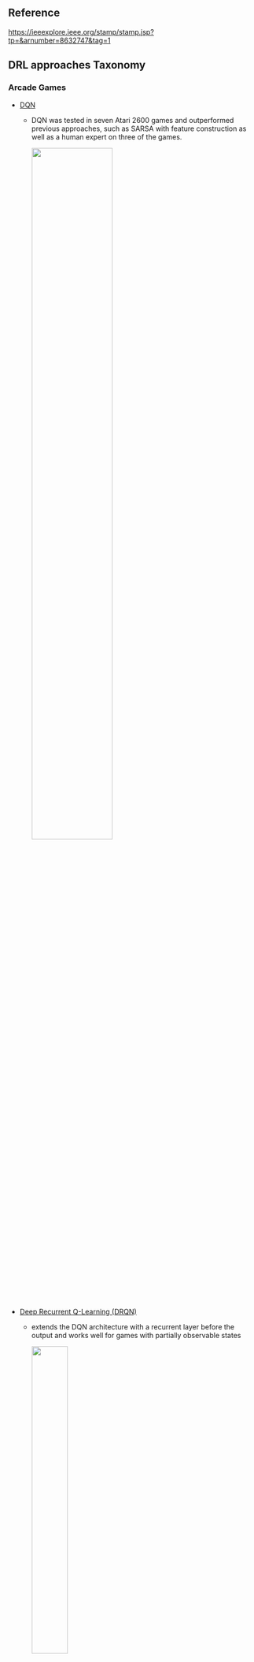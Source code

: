 ## Reference

https://ieeexplore.ieee.org/stamp/stamp.jsp?tp=&arnumber=8632747&tag=1



## DRL approaches Taxonomy

### Arcade Games

- [DQN](https://www.cs.toronto.edu/~vmnih/docs/dqn.pdf)

  - DQN was tested in seven Atari 2600 games and outperformed previous approaches, such as SARSA with feature construction as well as a human expert on three of the games.

    <img src="images/DQN.png" width=60% height=60%>

- [Deep Recurrent Q-Learning (DRQN)](https://arxiv.org/pdf/1507.06527.pdf)

  - extends the DQN architecture with a recurrent layer before the output and works well for games with partially observable states

    <img src="images/DRQN.png" width=40% height=40%>

- [Gorila architecture (General Reinforcement Learning Architecture)](https://arxiv.org/pdf/1507.04296.pdf)

  - A distributed version of DQN was shown to outperform a non-distributed version in 41 of the 49 games 

  - Gorila parallelizes actors that collect experiences into a distributed replay memory as well as parallelizing learners that train on samples from the same replay memory.

    <img src="images/GORILA.png" width=60%>

- [Double DQN](https://arxiv.org/pdf/1509.06461.pdf)

  - reduces the observed overestimation by learning two value networks with parameters that both use the other network for value-estimation

- [prioritized experience replay](https://arxiv.org/pdf/1511.05952.pdf)

  - important experiences are sampled more frequently based on the TD-error, which was shown to significantly improve both DQN and Double DQN

    <img src="images/prioritised_experience_replay.png" width=60%>

- [Dueling DQN](https://arxiv.org/pdf/1511.06581.pdf)

  - uses a network that is split into two streams after the convolutional layers to separately estimate state-value and the action-advantage functions.

  - The main benefit of this factoring is to generalise learning across actions without imposing any change to the underlying reinforcement learning algorithm. 

  - Dueling DQN improves Double DQN and can also be combined with prioritized experience replay

    <img src="images/Duelling_DQN.png" width=60%>

- [Bootstrapped DQN](https://arxiv.org/pdf/1602.04621.pdf)

  - improves exploration by training multiple Q-networks. A randomly sampled network is used during each training episode and bootstrap masks modulate the gradients to train the networks differentlly

    <img src="images/Bootstrapped_DQN.png" width=60%>

- [Asynchronous Advantage Actor-Critic (A3C)](https://arxiv.org/pdf/1602.01783.pdf)

  - an actor-critic method that uses several parallel agents to collect experiences that all asynchronously update a global actor-critic network without **replay memory**

  - A3C outperformed Prioritized Dueling DQN, which was trained for 8 days on a GPU, with just half the training time on a CPU

    <img src="images/A3C.png" width=60%>

- [actor-critic method with experience replay (ACER)](https://arxiv.org/pdf/1611.01224.pdf)

  - implements an efficient trust region policy method that forces updates to not deviate far from a running average of past policies
  - It is much more data efficient

- [Advantage Actor-Critic (A2C)](Asynchronous Methods for Deep Reinforcement Learning)

  - a synchronous variant of A3C 
  - updates the parameters synchronously in batches and has comparable performance while only maintaining one neural network

- [Actor-Critic using Kronecker-Factored Trust Region (ACKTR)](Scalable trust-region method for deep reinforcement
  learning using Kronecker-factored approximation)

  - extends A2C by approximating the natural policy gradient updates for both the actor and the critic

- [Trust Region Policy Optimization (TRPO)](https://arxiv.org/pdf/1502.05477.pdf)

  - uses a surrogate objective with theoretical guarantees for monotonic policy improvement, while it practically implements an approximation called trust region by constraining network updates with a bound on the KL divergence between the current and the updated policy.
  - robust and data efficient performance in Atari games while it has high memory requirements and several restrictions

- [Proximal Policy Optimization (PPO)](https://arxiv.org/pdf/1707.06347.pdf)

  - an improvement on TRPO that uses a similar surrogate objective but instead uses a soft constraint by adding the KL-divergence as a penalty

  - while it does not rely on **replay memory,** it has comparable or better performance than TRPO in continuous control tasks.

    <img src="images/PPO.png" width=60%>

- [IMPALA (Importance Weighted Actor-Learner Architecture)](https://arxiv.org/pdf/1802.01561.pdf)

  - an actor-critic method where multiple learners with GPU access share gradients between each other while being synchronously updated from a set of actors

- [UNREAL (UNsupervised REinforcement and Auxiliary Learning)](https://arxiv.org/pdf/1611.05397.pdf)

  - based on A3C but uses a replay memory from which it learns auxiliary tasks and pseudo-reward functions concurrently

    <img src="images/UNREAL.png" width=60%>

- [Distributional DQN](https://arxiv.org/pdf/1707.06887.pdf)
  - takes a distributional perspective on reinforcement learning by treating Q-function as an approximate distribution of returns instead of a single approximate expectation for each action as it is in the conventional setting.

  - The distribution is divided into a so-called set of atoms, which determines the granularity of the distribution.

    <img src="images/distributional_DQN.png" width=60%>

- [NoisyNets](https://arxiv.org/pdf/1706.10295.pdf)

  - noise is added to the network parameters and a unique noise level for each parameter is learned using gradient descent, in contrast to the conventional epsilon-greedy exploration, NoisyNets use a noisy version of the policy to ensure exploration

    <img src="images/NoisyNets.png" width=60%>

- [Rainbow](https://arxiv.org/pdf/1710.02298.pdf)

  - combines several DQN enhancements: Double DQN, Prioritized Replay, Dueling DQN, Distributional DQN, and NoisyNets, and achieved a mean score higher than any of the enhancements individually

    <img src="images/Rainbow.png" width=60%>

- Evolution Strategies (ES)
  - are black-box optimization algorithms that rely on parameter-exploration through stochastic noise. 720 CPUs were used for one hour whereafter ES managed to outperform A3C (which ran for 4 days) in 23 out of 51 games

- [Deep GA](https://arxiv.org/pdf/1712.06567.pdf)
  - A simple genetic algorithm with a Gaussian noise mutation operator evolves the parameters of a deep neural network and can achieve surprisingly good scores across several Atari games

- [UCTtoClassification](http://papers.nips.cc/paper/5421-deep-learning-for-real-time-atari-game-play-using-offline-monte-carlo-tree-search-planning.pdf)

  - a slow planning agent was applied offline, using Monte-Carlo Tree Search, to generate data for training a CNN via multinomial classification. And it was shown to outperform DQN.

- [Policy Distillation](https://arxiv.org/pdf/1511.06295.pdf)

  - for transferring one or more action policies from Q-networks to an untrained network.

  - The method has multiple advantages: network size can be compressed by up to 15 times without degradation in performance; multiple expert policies can be combined into a single multi-task policy that can outperform the original experts; and finally it can be applied as a real-time, online learning process by continually distilling the best policy to a target network, thus efficiently tracking the evolving Q-learning policy.

    <img src="images/Policy_Distillation.png" width=80%>

- [Actor-Mimic](https://arxiv.org/pdf/1511.06342.pdf)
  - exploits the use of deep reinforcement learning and model compression techniques to train a single policy network that learns how to act in a set of distinct tasks by using the guidance of several expert teachers

- [Hybrid Reward Architecture (HRA)](https://ieeexplore.ieee.org/stamp/stamp.jsp?tp=&arnumber=8632747&tag=1)

  - The training objective provides feedback to the agent while the performance objective specifies the target behavior. Often, a single reward function takes both roles, but for some games, the performance objective does not guide the training sufficiently

  - The Hybrid Reward Architecture (HRA) splits the reward function into n different reward functions, where each of them are assigned a separate learning agent

    <img src="images/HRA.png" width=80%>



### Montezuma’s Revenge(sparse feedback problem)

Most of the algorithms introduced above have failed to learn the sparse feedback through the game. For instance, DQN fails to obtain any reward in this game (receiving a score of 0) and Gorila achieves an average score of just 4.2, whereas a human expert scored 4,367. So, it is clear that the methods presented so far are unable to deal with environments with such sparse rewards.

- [Hierarchical-DQN (h-DQN) ](https://arxiv.org/pdf/1604.06057.pdf)

  - A top-level value function learns a policy over intrinsic goals, and a lower-level function learns a policy over atomic actions to satisfy the given goals. 

  - it operates on two temporal scales inside, one is the controller which leans a policy over action that satisfy goals chosen by a higher-level Q-value function, on the other hand, we have the meta-controller which learns a policy over intrinsic goals.

    <img src="images/h-DQN.png" width=80%>

    <img src="images/h-DQN2.png" width=60%>

- [DQN-CTS(DQN-Context Tree Switching)](https://arxiv.org/pdf/1606.01868.pdf)
  - Pseudo-counts have been used to provide intrinsic motivation in the form of exploration bonuses when unexpected pixel configurations are observed and can be derived from CTS density models
  - they focus on the problem of exploration in non-tabular reinforcement learning
  - they use density models to measure uncertainty, and propose a novel algorithm for deriving a pseudo-count from an arbitrary density model. 
  - [Skip Context Tree Switching: Bellemare et al., 2014](https://pdfs.semanticscholar.org/f6ca/9c148417d4167ba8b72f185a35649dc4b446.pdf)
    - In this paper we show how to generalize this technique to the class of K-skip prediction suffix trees. 
- [DQN-PixelCNN](http://proceedings.mlr.press/v70/ostrovski17a/ostrovski17a.pdf)
  - they combine PixelCNN pseudo-counts with different agent architectures to dramatically improve the state of the art on several hard Atari games

- [Ape-X DQN](https://openreview.net/pdf?id=H1Dy---0Z)
  - a distributed DQN architecture similar to Gorila

- [Deep Qlearning from Demonstrations (DQfD) ](https://arxiv.org/pdf/1704.03732.pdf)

  - draw samples from an experience replay buffer that is initialized with demonstration data from a human expert and is superior to previous methods on 11 Atari games with sparse rewards

    <img src="images/DQfD.png" width=60%>

- [Ape-X DQfD](https://arxiv.org/pdf/1805.11593.pdf)

  - combines the distributed architecture from Ape-X and the learning algorithm from DQfD using expert data and was shown to outperform all previous methods in ALE as well as beating level 1 in Montezuma’s Revenge

    <img src="images/Ape-X DQfD.png" width=80%>

- [Natural Language Guided Reinforcement Learning](https://arxiv.org/pdf/1704.05539.pdf)

  - The agent uses a multi-modal embedding between environment observations and natural language to self-monitor progress through a list of English instructions, granting itself reward for completing instructions in addition to increasing the game score

  - Instructions were linked to positions in rooms and agents were rewarded when they reached those locations

  - <img src="images/Natural Language Guided Reinforcement Learning1.png" width=80%>

    <img src="images/Natural Language Guided Reinforcement Learning2.png" width=80%>

- [language acquisition in virtual environment](https://arxiv.org/pdf/1703.09831.pdf)

  - how an agent can execute text-based commands in a 2D maze-like environment called XWORLD, such as walking to and picking up objects, after having learned a teacher’s language

  - An RNN-based language module is connected to a CNN-based perception module. These two modules were then connected to an action selection module and a recognition module that learns the teacher’s language in a question answering process.

    <img src="images/language_acquisition.png" width=80%>

    

### Racing Games

- [Direct Perception](http://openaccess.thecvf.com/content_iccv_2015/papers/Chen_DeepDriving_Learning_Affordance_ICCV_2015_paper.pdf)
  - a CNN learns to map from images to meaningful affordance indicators, such as the car angle and distance to lane markings, from which a simple controller can make decisions.
  - Direct perception was trained on recordings of 12 hours of human driving in TORCS and the trained system was able to drive in very diverse environments. Amazingly, the network was also able to generalize to real images.
- [Deterministic Policy Gradient (DPG)](http://www0.cs.ucl.ac.uk/staff/d.silver/web/Publications_files/deterministic-policy-gradients.pdf)
  - directly differentiate the policy and try approximate it by neural network

- [Deep DPG (DDPG)](https://arxiv.org/pdf/1509.02971.pdf)

  - a policy gradient method that implements both experience replay and a separate target network and was used to train a CNN endto-end in TORCS from images

    <img src="images/DDPG.png" width=80%>

### First-Person Shooters

- [ViZDoom](https://arxiv.org/pdf/1605.02097.pdf)

  - demonstrated that a CNN with maxpooling and fully connected layers trained with DQN canachieve human-like behaviors in basic scenarios. In the Visual Doom AI Competition 2016

- [Actor-Critic (A3C) with Curriculum Learning](https://openreview.net/pdf?id=Hk3mPK5gg)

  - Reward shaping tackled the problem of sparse and delayed rewards, giving artificial positive rewards for picking up items and negative rewards for using ammunition and losing health.

  - Curriculum learning attempts to speed up learning by training on a set of progressively harder environments

    <img src="images/A3C_Curriculum.png" width=80%>

    

- [SLAM-Augmented Deep Reinforcement Learning](https://arxiv.org/pdf/1612.00380.pdf)
  - Position inference and object mapping from pixels and depth-buffers using Simultaneous Localization and Mapping (SLAM) also improve DQN in Doom
  - they approached the issue that partial observability of the environment using the SLAM generated map for an agent to be aware where it is right now.

- [Direct Future Prediction (DFP)](https://arxiv.org/pdf/1611.01779.pdf)

  - The architecture used in DFP has three streams: one for the screen pixels, one for lower-dimensional measurements describing the agent’s current state and one for describing the agent’s goal, which is a linear combination of prioritized measurements.

  - DFP collects experiences in a memory and is trained with supervised learning techniques to predict the future measurements based on the current state, goal and selected action

  - During training, actions are selected that yield the best-predicted outcome, based on the current goal. This method can be trained on various goals and generalizes to unseen goals at test time.

    <img src="images/DFP.png" width=80%>

- [Navigation with RL(Nav A3C)](https://arxiv.org/pdf/1611.03673.pdf)

  - they formulate the navigation question as a reinforcement learning problem and show that data efficiency and task performance can be dramatically improved by relying on additional auxiliary tasks leveraging multi-modal sensory inputs

    <img src="images/Nav_A3C.png" width=80%>

- Distral (Distill & transfer learning)

  - trains several worker policies (one for each task) concurrently and shares a distilled policy that captures common behaviour across tasks

  - The worker policies are regularized to stay close to the shared policy which will be the centroid of the worker policies. Distral was applied to DeepMind Lab.

    <img src="images/Distral1.png" width=80%>

<img src="images/Distral2.png" width=80%>

- [Intrinsic Curiosity Module (ICM)](https://pathak22.github.io/noreward-rl/resources/icml17.pdf)

  - curiosity can serve as an intrinsic reward signal to enable the agent to explore its environment and learn skills that might be useful later in its life.

  - they formulate curiosity as the error in an agent’s ability to predict the consequence of its own actions in a visual  feature space learned by a self-supervised inverse dynamics model.

    <img src="images/ICM.png" width=80%>

### Open-World Games

- [H-DRLN](https://arxiv.org/pdf/1604.07255.pdf)

  - architecture implements a lifelong learning framework, which is shown to be able to transfer knowledge between simple tasks in Minecraft such as navigation, item collection, and placement tasks

    <img src="images/HDRLN.png" width=80%>

- [Teacher-Student Curriculum Learning (TSCL)](https://arxiv.org/pdf/1707.00183.pdf)

  - a framework for automatic curriculum learning, where the Student tries to learn a complex task and the Teacher automatically chooses subtasks from a given set for the Student to train on.

  - framework incorporates a teacher that prioritizes tasks wherein the student’s performance is either increasing (learning) or decreasing (forgetting)

    <img src="images/TSCL.png" width=80%>

### Real-Time Strategy Games

- players have to control multiple agents simultaneously in real-time on a partially observable map. 
- RTS games have no in-game scoring and thus the reward is determined by who wins the game.



- [Monte Carlo Tree Search(MCTS)](https://skatgame.net/mburo/ps/cig16-eval.pdf)

  - they present a CNN for RTS game state evaluation that goes beyond commonly used material based evaluations by also taking spatial relations between units into account.

    <img src="images/MCTS.png" width=80%>



- [Multi-agent credit assignment problem](https://papers.nips.cc/paper/2476-all-learning-is-local-multi-agent-learning-in-global-reward-games.pdf)
  - States and actions are often described locally relative to units, which is extracted from the game engine. If agents are trained individually it is difficult to know which agents contributed to the global reward 

So we will look at some MARL(Multi-agent RL) approaches

- [Independent Q-learning (IQL)](http://web.media.mit.edu/~cynthiab/Readings/tan-MAS-reinfLearn.pdf)
  - Given the same number of reinforcement learning agents will cooperative agents outperform independent agents who do not communicate during learning?
  - IQL simplifies the multi-agent RL problem by controlling units individually while treating other agents as if they were part of the environment

- Multiagent Bidirectionally-Coordinated Network (BiCNet)

  - implements a vectorized actor-critic framework based on a bi-directional RNN, with one dimension for every agent, and outputs a sequence of actions

  - BiCNet can handle different types of combats with arbitrary numbers of AI agents for both sides. Our analysis demonstrates that without any supervisions such as human demonstrations or labelled data, BiCNet could learn various types of advanced coordination strategies that have been commonly used by experienced game players

    <img src="images/BiCNet.png" width=60%>

- [Counterfactual multi-agent (COMA)](https://arxiv.org/pdf/1705.08926.pdf)

  - policy gradients is an actor-critic method with a centralized critic and decentralized actors that address the multi-agent credit assignment problem with a counterfactual baseline computed by the critic network

    <img src="images/COMA.png" width=60%>

- [Convolutional Neural Network Fitted Q-Learning](https://ieeexplore.ieee.org/stamp/stamp.jsp?tp=&arnumber=8426160)

  - trained with Double DQN for build-order planning in StarCraft II and was able to win against medium level scripted bots on small maps

    <img src="images/NNFQ.png" width=60%>

### Text Adventure Games

